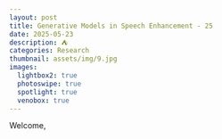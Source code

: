 ```yaml
---
layout: post
title: Generative Models in Speech Enhancement - 25
date: 2025-05-23
description: ⛺️
categories: Research
thumbnail: assets/img/9.jpg
images:
  lightbox2: true
  photoswipe: true
  spotlight: true
  venobox: true
---
```



Welcome,

<br><br>
